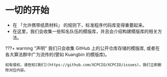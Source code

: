 # 一切的开始

- 在 「允许携带纸质材料」 的规则下，标准程序代码库变得重要起来。
- 在这里，我们会收集一些知名队伍的模版库，并且会介绍构建模版库的相关方法。

???+ warning "声明"
    我们只会收集 GitHub 上的公开仓库存储的模版库, 或者在各大算法群中广为流传的(譬如 Kuangbin 的模版库)。
    
    如有侵权，请告知[我们](https://github.com/XCPCIO/XCPCIO/issues)，我们立即删除对应内容。